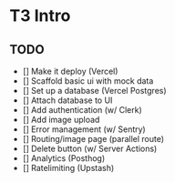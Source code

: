 # T3 Intro

## TODO

- [] Make it deploy (Vercel)
- [] Scaffold basic ui with mock data
- [] Set up a database (Vercel Postgres)
- [] Attach database to UI
- [] Add authentication (w/ Clerk)
- [] Add image upload
- [] Error management (w/ Sentry)
- [] Routing/image page (parallel route)
- [] Delete button (w/ Server Actions)
- [] Analytics (Posthog)
- [] Ratelimiting (Upstash)







